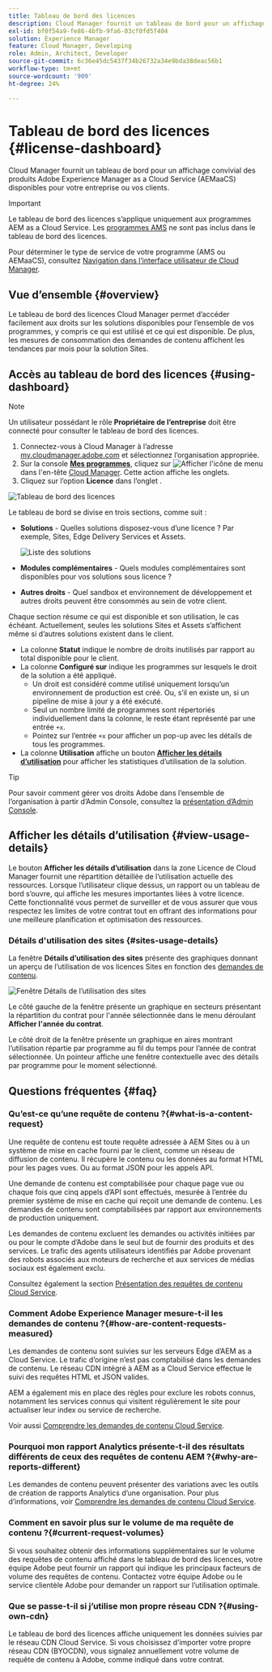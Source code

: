 ```yaml
---
title: Tableau de bord des licences
description: Cloud Manager fournit un tableau de bord pour un affichage convivial des produits AEMaaCS disponibles pour votre entreprise ou vos clients.
exl-id: bf0f54a9-fe86-4bfb-9fa6-03cf0fd5f404
solution: Experience Manager
feature: Cloud Manager, Developing
role: Admin, Architect, Developer
source-git-commit: 6c36e45dc5437f34b26732a34e9bda38deac56b1
workflow-type: tm+mt
source-wordcount: '909'
ht-degree: 24%

---
```



# Tableau de bord des licences {#license-dashboard}

Cloud Manager fournit un tableau de bord pour un affichage convivial des produits Adobe Experience Manager as a Cloud Service (AEMaaCS) disponibles pour votre entreprise ou vos clients.

>[!IMPORTANT]
>
>Le tableau de bord des licences s’applique uniquement aux programmes AEM as a Cloud Service. Les [programmes AMS](https://experienceleague.adobe.com/en/docs/experience-manager-cloud-manager/content/introduction) ne sont pas inclus dans le tableau de bord des licences.
>
>Pour déterminer le type de service de votre programme (AMS ou AEMaaCS), consultez [Navigation dans l’interface utilisateur de Cloud Manager](/help/implementing/cloud-manager/navigation.md#program-cards).

## Vue d’ensemble {#overview}

Le tableau de bord des licences Cloud Manager permet d’accéder facilement aux droits sur les solutions disponibles pour l’ensemble de vos programmes, y compris ce qui est utilisé et ce qui est disponible. De plus, les mesures de consommation des demandes de contenu affichent les tendances par mois pour la solution Sites.

## Accès au tableau de bord des licences {#using-dashboard}

>[!NOTE]
>
>Un utilisateur possédant le rôle **Propriétaire de l’entreprise** doit être connecté pour consulter le tableau de bord des licences.

1. Connectez-vous à Cloud Manager à l’adresse [my.cloudmanager.adobe.com](https://my.cloudmanager.adobe.com/) et sélectionnez l’organisation appropriée.
1. Sur la console **[Mes programmes](/help/implementing/cloud-manager/navigation.md#my-programs)**, cliquez sur ![Afficher l&#39;icône de menu](https://spectrum.adobe.com/static/icons/workflow_18/Smock_ShowMenu_18_N.svg) dans l&#39;en-tête [Cloud Manager](/help/implementing/cloud-manager/navigation.md#cloud-manager-header). Cette action affiche les onglets.
1. Cliquez sur l’option **Licence** dans l’onglet .

![Tableau de bord des licences](assets/license-dashboard.png)

Le tableau de bord se divise en trois sections, comme suit :

* **Solutions** - Quelles solutions disposez-vous d’une licence ? Par exemple, Sites, Edge Delivery Services et Assets.

  ![Liste des solutions](assets/solutions.png)

* **Modules complémentaires** - Quels modules complémentaires sont disponibles pour vos solutions sous licence ?
* **Autres droits** - Quel sandbox et environnement de développement et autres droits peuvent être consommés au sein de votre client.

Chaque section résume ce qui est disponible et son utilisation, le cas échéant. Actuellement, seules les solutions Sites et Assets s’affichent même si d’autres solutions existent dans le client.

* La colonne **Statut** indique le nombre de droits inutilisés par rapport au total disponible pour le client.
* La colonne **Configuré sur** indique les programmes sur lesquels le droit de la solution a été appliqué.
   * Un droit est considéré comme utilisé uniquement lorsqu’un environnement de production est créé. Ou, s’il en existe un, si un pipeline de mise à jour y a été exécuté.
   * Seul un nombre limité de programmes sont répertoriés individuellement dans la colonne, le reste étant représenté par une entrée `+x`.
   * Pointez sur l’entrée `+x` pour afficher un pop-up avec les détails de tous les programmes.
* La colonne **Utilisation** affiche un bouton **[Afficher les détails d’utilisation](#view-usage-details)** pour afficher les statistiques d’utilisation de la solution.

>[!TIP]
>
>Pour savoir comment gérer vos droits Adobe dans l’ensemble de l’organisation à partir d’Admin Console, consultez la [présentation d’Admin Console](https://helpx.adobe.com/fr/enterprise/using/admin-console.html).

## Afficher les détails d’utilisation {#view-usage-details}

<!--
The **View usage details** button gives access to the chosen solution's **Usage Details** window. This window gives a detailed breakdown including charts to show your solution's usage. How that usage is measured depends on the chosen solution. -->

Le bouton **Afficher les détails d’utilisation** dans la zone Licence de Cloud Manager fournit une répartition détaillée de l’utilisation actuelle des ressources. Lorsque l’utilisateur clique dessus, un rapport ou un tableau de bord s’ouvre, qui affiche les mesures importantes liées à votre licence. <!-- ADD THIS SENTENCE IF ASSETS USAGE DETAILS GETS REINSTATED ", such as the number of users, storage consumption, or bandwidth usage, depending on the type of services you're using." --> Cette fonctionnalité vous permet de surveiller et de vous assurer que vous respectez les limites de votre contrat tout en offrant des informations pour une meilleure planification et optimisation des ressources.

### Détails d&#39;utilisation des sites {#sites-usage-details}

La fenêtre **Détails d’utilisation des sites** présente des graphiques donnant un aperçu de l’utilisation de vos licences Sites en fonction des [demandes de contenu](#what-is-a-content-request).

![Fenêtre Détails de l’utilisation des sites](assets/sites-usage-details.png)

Le côté gauche de la fenêtre présente un graphique en secteurs présentant la répartition du contrat pour l&#39;année sélectionnée dans le menu déroulant **Afficher l&#39;année du contrat**.

Le côté droit de la fenêtre présente un graphique en aires montrant l’utilisation répartie par programme au fil du temps pour l’année de contrat sélectionnée. Un pointeur affiche une fenêtre contextuelle avec des détails par programme pour le moment sélectionné.

<!-- REMOVED AS PER CQDOC-21983
### Assets usage details {#assets-usage-details}

The **Assets usage details** window, presents graphs giving an overview of the usage of your Assets licenses based on [storage](#storage) and [standard users](#standard-users). Select the appropriate tab to toggle between the views.

For both storage and standard users views, you can use the **Environment Type** dropdown to toggle the view between production, stage, and development environments.

#### Storage {#storage}

![Assets usage details window for storage](assets/assets-usage-details-storage.png)

The left side of the window presents a pie chart showing the contract breakdown for the contract year selected in the **View contract year** dropdown.

The right side of the window presents an area chart showing the usage broken down by program over time for the selected contract year. A hover reveals a popup with details per program for the selected point in time.

#### Standard Users {#standard-users}

![Assets usage details window for standard-users](assets/assets-usage-details-standard-users.png)

The left side of the window presents a pie chart showing the contract breakdown for the contract year selected in the **View contract year** dropdown.

The right side of the window presents an area chart showing the usage broken down by program over time for the selected contract year. A hover reveals a popup with details per program for the selected point in time. -->

## Questions fréquentes {#faq}

### Qu’est-ce qu’une requête de contenu ?{#what-is-a-content-request}

Une requête de contenu est toute requête adressée à AEM Sites ou à un système de mise en cache fourni par le client, comme un réseau de diffusion de contenu. Il récupère le contenu ou les données au format HTML pour les pages vues. Ou au format JSON pour les appels API.

Une demande de contenu est comptabilisée pour chaque page vue ou chaque fois que cinq appels d’API sont effectués, mesurée à l’entrée du premier système de mise en cache qui reçoit une demande de contenu. Les demandes de contenu sont comptabilisées par rapport aux environnements de production uniquement.

Les demandes de contenu excluent les demandes ou activités initiées par ou pour le compte d’Adobe dans le seul but de fournir des produits et des services. Le trafic des agents utilisateurs identifiés par Adobe provenant des robots associés aux moteurs de recherche et aux services de médias sociaux est également exclu.

Consultez également la section [Présentation des requêtes de contenu Cloud Service](/help/implementing/cloud-manager/content-requests.md).

### Comment Adobe Experience Manager mesure-t-il les demandes de contenu ?{#how-are-content-requests-measured}

Les demandes de contenu sont suivies sur les serveurs Edge d’AEM as a Cloud Service. Le trafic d’origine n’est pas comptabilisé dans les demandes de contenu. Le réseau CDN intégré à AEM as a Cloud Service effectue le suivi des requêtes HTML et JSON valides.

AEM a également mis en place des règles pour exclure les robots connus, notamment les services connus qui visitent régulièrement le site pour actualiser leur index ou service de recherche.

Voir aussi [Comprendre les demandes de contenu Cloud Service](/help/implementing/cloud-manager/content-requests.md).

### Pourquoi mon rapport Analytics présente-t-il des résultats différents de ceux des requêtes de contenu AEM ?{#why-are-reports-different}

Les demandes de contenu peuvent présenter des variations avec les outils de création de rapports Analytics d’une organisation. Pour plus d’informations, voir [Comprendre les demandes de contenu Cloud Service](/help/implementing/cloud-manager/content-requests.md).

### Comment en savoir plus sur le volume de ma requête de contenu ?{#current-request-volumes}

Si vous souhaitez obtenir des informations supplémentaires sur le volume des requêtes de contenu affiché dans le tableau de bord des licences, votre équipe Adobe peut fournir un rapport qui indique les principaux facteurs de volume des requêtes de contenu. Contactez votre équipe Adobe ou le service clientèle Adobe pour demander un rapport sur l’utilisation optimale.

### Que se passe-t-il si j’utilise mon propre réseau CDN ?{#using-own-cdn}

Le tableau de bord des licences affiche uniquement les données suivies par le réseau CDN Cloud Service. Si vous choisissez d’importer votre propre réseau CDN (BYOCDN), vous signalez annuellement votre volume de requête de contenu à Adobe, comme indiqué dans votre contrat.


